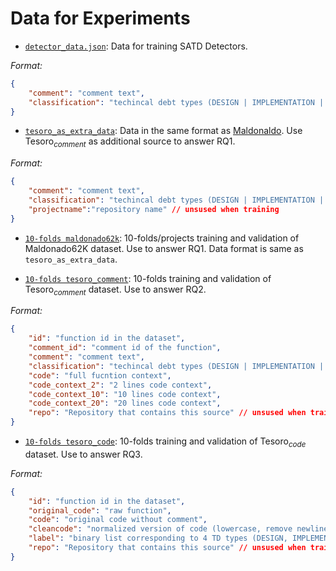 # Data for Experiments

- [`detector_data.json`](detector_data.json): Data for training SATD Detectors.

*Format:*
```json
{
    "comment": "comment text",
    "classification": "techincal debt types (DESIGN | IMPLEMENTATION | DEFECT | DOCUMENTATION | TEST | WITHOUT_CLASSIFICATION)"
}
```

- [`tesoro_as_extra_data`](tesoro_as_extra_data.json): Data in the same format as [Maldonaldo](https://github.com/maldonado/tse.satd.data). Use $\text{Tesoro}_{comment}$ as additional source to answer RQ1.

*Format:*
```json
{
    "comment": "comment text",
    "classification": "techincal debt types (DESIGN | IMPLEMENTATION | DEFECT | DOCUMENTATION | TEST | WITHOUT_CLASSIFICATION)",
    "projectname":"repository name" // unsused when training
}
```

- [`10-folds maldonado62k`](kfolds/maldonado62k/): 10-folds/projects training and validation of Maldonado62K dataset. Use to answer RQ1. Data format is same as `tesoro_as_extra_data`.

- [`10-folds tesoro_comment`](kfolds/tesoro_comment/): 10-folds training and validation of  $\text{Tesoro}_{comment}$ dataset. Use to answer RQ2. 

*Format:*
```json
{
    "id": "function id in the dataset",
    "comment_id": "comment id of the function",
    "comment": "comment text",
    "classification": "techincal debt types (DESIGN | IMPLEMENTATION | DEFECT | DOCUMENTATION | TEST | NONSATD)",
    "code": "full fucntion context",
    "code_context_2": "2 lines code context",
    "code_context_10": "10 lines code context",
    "code_context_20": "20 lines code context",
    "repo": "Repository that contains this source" // unsused when training
}
```

- [`10-folds tesoro_code`](kfolds/tesoro_code/): 10-folds training and validation of  $\text{Tesoro}_{code}$ dataset. Use to answer RQ3. 

*Format:*
```json
{
    "id": "function id in the dataset",
    "original_code": "raw function",
    "code": "original code without comment",
    "cleancode": "normalized version of code (lowercase, remove newline \n)",
    "label": "binary list corresponding to 4 TD types (DESIGN, IMPLEMENATION, DEFECT, TEST)",
    "repo": "Repository that contains this source" // unsused when training
}
```